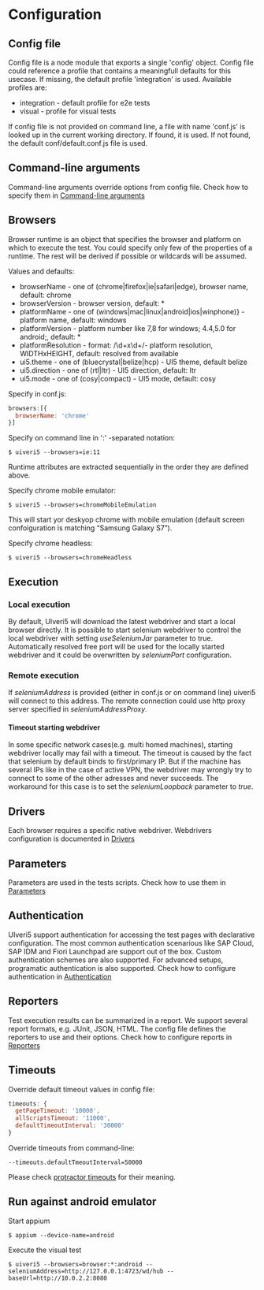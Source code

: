 # Configuration

## Config file
Config file is a node module that exports a single 'config' object.
Config file could reference a profile that contains a meaningfull defaults for this usecase. If missing, the default profile 'integration' is used. 
Available profiles are:
* integration - default profile for e2e tests
* visual - profile for visual tests

If config file is not provided on command line, a file with name 'conf.js' is looked up in the current working directory.
If found, it is used. If not found, the default conf/default.conf.js file is used.

## Command-line arguments
Command-line arguments override options from config file. 
Check how to specify them in [Command-line arguments](console.md)

## Browsers
Browser runtime is an object that specifies the browser and platform on which to execute the test. 
You could specify only few of the properties of a runtime. The rest will be derived if possible or wildcards will be assumed. 

Values and defaults:
* browserName - one of (chrome|firefox|ie|safari|edge), browser name, default: chrome
* browserVersion - browser version, default: *
* platformName - one of (windows|mac|linux|android|ios|winphone)} - platform name, default: windows
* platformVersion - platform number like 7,8 for windows; 4.4,5.0 for android;, default: *
* platformResolution - format: /\d+x\d+/- platform resolution, WIDTHxHEIGHT, default: resolved from available
* ui5.theme - one of (bluecrystal|belize|hcp) - UI5 theme, default belize
* ui5.direction - one of (rtl|ltr) - UI5 direction, default: ltr
* ui5.mode - one of (cosy|compact) - UI5 mode, default: cosy

Specify in conf.js:
```javascript
browsers:[{
  browserName: 'chrome'
}]
```

Specify on command line in ':' -separated notation:
```
$ uiveri5 --browsers=ie:11
```
Runtime attributes are extracted sequentially in the order they are defined above.


Specify chrome mobile emulator:
```
$ uiveri5 --browsers=chromeMobileEmulation
```
This will start yor deskyop chrome with mobile emulation (default screen confoiguration is matching “Samsung Galaxy S7”).

Specify chrome headless:
```
$ uiveri5 --browsers=chromeHeadless
```

## Execution

### Local execution
By default, UIveri5 will download the latest webdriver and start a local browser directly.
It is possible to start selenium webdriver to control the local webdriver with setting _useSeleniumJar_ parameter to true.
Automatically resolved free port will be used for the locally started webdriver and it could be overwritten by _seleniumPort_ configuration.

### Remote execution
If _seleniumAddress_ is provided (either in conf.js or on command line) uiveri5 will connect to this address.
The remote connection could use http proxy server specified in _seleniumAddressProxy_.

#### Timeout starting webdriver
In some specific network cases(e.g. multi homed machines), starting webdriver locally may fail with a timeout. The timeout is caused by the fact that selenium by default binds to first/primary IP. But if the machine has several IPs like in the case of active VPN, the webdriver may wrongly try to connect to some of the other adresses and never succeeds. The workaround for this case is to set the _seleniumLoopback_ parameter to _true_.

## Drivers
Each browser requires a specific native webdriver. Webdrivers configuration is documented in [Drivers](drivers.md)

## Parameters 
Parameters are used in the tests scripts. Check how to use them in [Parameters](parameters.md)

## Authentication
UIveri5 support authentication for accessing the test pages with declarative configuration. The most common authentication scenarious like SAP Cloud, SAP IDM and Fiori Launchpad are support out of the box. Custom authentication schemes are also supported. For advanced setups, programatic authentication is also supported.
Check how to configure authentication in [Authentication](authentication.md)

## Reporters
Test execution results can be summarized in a report. We support several report formats, e.g. JUnit, JSON, HTML. The config file defines the reporters to use and their options.
Check how to configure reports in [Reporters](reporters.md)

## Timeouts
Override default timeout values in config file:
```javascript
timeouts: {
  getPageTimeout: '10000',
  allScriptsTimeout: '11000',
  defaultTimeoutInterval: '30000'
}
```

Override timeouts from command-line:
```
--timeouts.defaultTmeoutInterval=50000
```
Please check [protractor timeouts](https://github.com/angular/protractor/blob/master/docs/timeouts.md)
for their meaning.

## Run against android emulator
Start appium
```
$ appium --device-name=android
```
Execute the visual test
```
$ uiveri5 --browsers=browser:*:android --seleniumAddress=http://127.0.0.1:4723/wd/hub --baseUrl=http://10.0.2.2:8080
```

